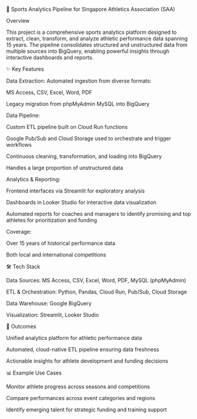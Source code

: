 🏅 Sports Analytics Pipeline for Singapore Athletics Association (SAA)

Overview

This project is a comprehensive sports analytics platform designed to extract, clean, transform, and analyze athletic performance data spanning 15 years. The pipeline consolidates structured and unstructured data from multiple sources into BigQuery, enabling powerful insights through interactive dashboards and reports.

✨ Key Features

Data Extraction: Automated ingestion from diverse formats:

MS Access, CSV, Excel, Word, PDF

Legacy migration from phpMyAdmin MySQL into BigQuery

Data Pipeline:

Custom ETL pipeline built on Cloud Run functions

Google Pub/Sub and Cloud Storage used to orchestrate and trigger workflows

Continuous cleaning, transformation, and loading into BigQuery

Handles a large proportion of unstructured data

Analytics & Reporting:

Frontend interfaces via Streamlit for exploratory analysis

Dashboards in Looker Studio for interactive data visualization

Automated reports for coaches and managers to identify promising and top athletes for prioritization and funding

Coverage:

Over 15 years of historical performance data

Both local and international competitions

🛠️ Tech Stack

Data Sources: MS Access, CSV, Excel, Word, PDF, MySQL (phpMyAdmin)

ETL & Orchestration: Python, Pandas, Cloud Run, Pub/Sub, Cloud Storage

Data Warehouse: Google BigQuery

Visualization: Streamlit, Looker Studio

🚀 Outcomes

Unified analytics platform for athletic performance data

Automated, cloud-native ETL pipeline ensuring data freshness

Actionable insights for athlete development and funding decisions

📊 Example Use Cases

Monitor athlete progress across seasons and competitions

Compare performances across event categories and regions

Identify emerging talent for strategic funding and training support
